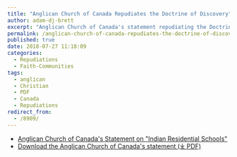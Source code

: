 ```yaml
---
title: "Anglican Church of Canada Repudiates the Doctrine of Discovery"
author: adam-dj-brett
excerpt: "Anglican Church of Canada's statement repudiating the Doctrine of Discovery."
permalink: /anglican-church-of-canada-repudiates-the-doctrine-of-discovery/
published: true
date: 2018-07-27 11:18:09
categories:
  - Repudiations
  - Faith-Communities
tags:
  - anglican
  - Christian
  - PDF
  - Canada
  - Repudiations
redirect_from:
  - /8909/
---
```

* [Anglican Church of Canada's Statement on "Indian Residential Schools"](https://www.anglican.ca/tr/histories/)
* [Download the Anglican Church of Canada's statement (⤓ PDF)](/assets/pdfs/A086-R1-ACIP-Repudiate-the-Doctrine-of-Discovery.pdf "PDF")
